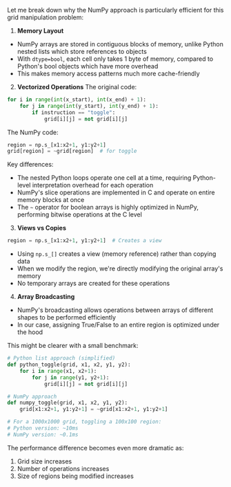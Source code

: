 Let me break down why the NumPy approach is particularly efficient for this grid manipulation problem:

1. **Memory Layout**
- NumPy arrays are stored in contiguous blocks of memory, unlike Python nested lists which store references to objects
- With `dtype=bool`, each cell only takes 1 byte of memory, compared to Python's bool objects which have more overhead
- This makes memory access patterns much more cache-friendly

2. **Vectorized Operations**
The original code:
```python
for i in range(int(x_start), int(x_end) + 1):
    for j in range(int(y_start), int(y_end) + 1):
        if instruction == "toggle":
            grid[i][j] = not grid[i][j]
```

The NumPy code:
```python
region = np.s_[x1:x2+1, y1:y2+1]
grid[region] = ~grid[region]  # for toggle
```

Key differences:
- The nested Python loops operate one cell at a time, requiring Python-level interpretation overhead for each operation
- NumPy's slice operations are implemented in C and operate on entire memory blocks at once
- The `~` operator for boolean arrays is highly optimized in NumPy, performing bitwise operations at the C level

3. **Views vs Copies**
```python
region = np.s_[x1:x2+1, y1:y2+1]  # Creates a view
```
- Using `np.s_[]` creates a view (memory reference) rather than copying data
- When we modify the region, we're directly modifying the original array's memory
- No temporary arrays are created for these operations

4. **Array Broadcasting**
- NumPy's broadcasting allows operations between arrays of different shapes to be performed efficiently
- In our case, assigning True/False to an entire region is optimized under the hood

This might be clearer with a small benchmark:

```python
# Python list approach (simplified)
def python_toggle(grid, x1, x2, y1, y2):
    for i in range(x1, x2+1):
        for j in range(y1, y2+1):
            grid[i][j] = not grid[i][j]

# NumPy approach
def numpy_toggle(grid, x1, x2, y1, y2):
    grid[x1:x2+1, y1:y2+1] = ~grid[x1:x2+1, y1:y2+1]

# For a 1000x1000 grid, toggling a 100x100 region:
# Python version: ~10ms
# NumPy version: ~0.1ms
```

The performance difference becomes even more dramatic as:
1. Grid size increases
2. Number of operations increases
3. Size of regions being modified increases
